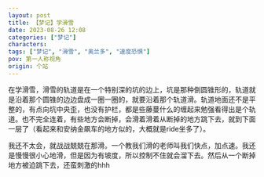 ```yaml
---
layout: post
title: 【梦记】学滑雪
date: 2023-08-26 12:08
categories: ["梦记"]
characters: 
tags: ["梦记", "滑雪", "奥兰多", "速度恐惧"]
pov: 第一人称视角
origin: 个站
---
```


在学滑雪，滑雪的轨道是在一个特别深的坑的边上，坑是那种倒圆锥形的，轨道就是沿着那个圆锥的边边盘成一圈一圈的，就要沿着那个轨道滑。轨道地面还不是平整的，有点向坑中央歪，也没有护栏，都是些藤蔓什么的缠起来勉强看得出是个轨道。也不完全连着，有些地方会断掉，会滑着滑着从断掉的地方跳下去，就到下面一层了（看起来和安纳金飙车的地方似的，大概就是ride坐多了）。

我还不太会，就战战兢兢在那滑。一个教我们滑的老师叫我们快点，加点速。我还是慢慢很小心地滑，但是因为有坡度，所以控制不住就会溜下去。然后从一个断掉地方被迫跳下去，还蛮刺激的hhh
